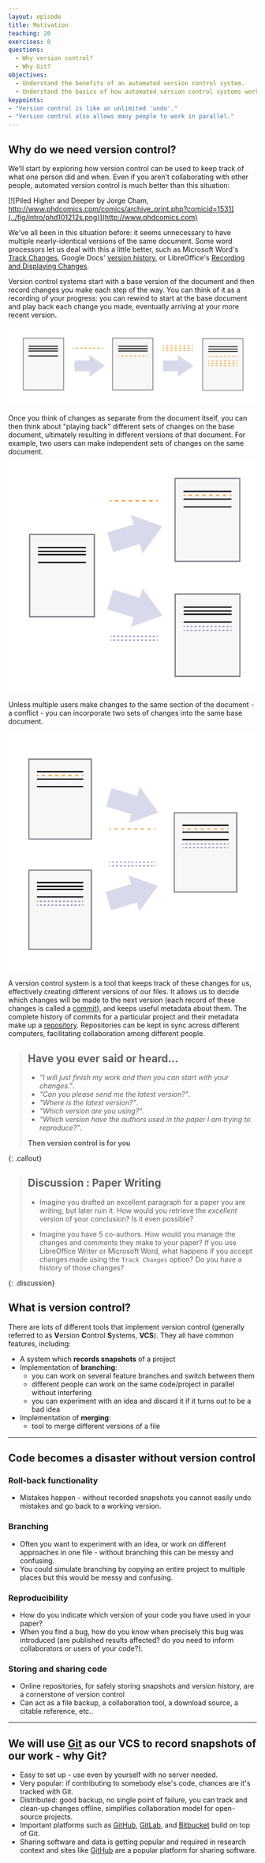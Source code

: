 ```yaml
---
layout: episode
title: Motivation
teaching: 20
exercises: 0
questions:
  - Why version control?
  - Why Git?
objectives:
  - Understand the benefits of an automated version control system.
  - Understand the basics of how automated version control systems work.
keypoints:
- "Version control is like an unlimited 'undo'."
- "Version control also allows many people to work in parallel."
---
```


## Why do we need version control?

We’ll start by exploring how version control can be used to keep track of what one person did and when. 
Even if you aren’t collaborating with other people, automated version control is much better than this situation:

[![Piled Higher and Deeper by Jorge Cham, http://www.phdcomics.com/comics/archive_print.php?comicid=1531](../fig/intro/phd101212s.png)](http://www.phdcomics.com)
  
  
We've all been in this situation before: it seems unnecessary to have
multiple nearly-identical versions of the same document. Some word
processors let us deal with this a little better, such as Microsoft
Word's
[Track Changes](https://support.office.com/en-us/article/Track-changes-in-Word-197ba630-0f5f-4a8e-9a77-3712475e806a),
Google Docs' [version history](https://support.google.com/docs/answer/190843?hl=en), or
LibreOffice's [Recording and Displaying Changes](https://help.libreoffice.org/Common/Recording_and_Displaying_Changes).

Version control systems start with a base version of the document and
then record changes you make each step of the way. You can
think of it as a recording of your progress: you can rewind to start at the base
document and play back each change you made, eventually arriving at your
more recent version.

![Changes Are Saved Sequentially](../fig/intro/play-changes.svg)

Once you think of changes as separate from the document itself, you
can then think about "playing back" different sets of changes on the base document, ultimately
resulting in different versions of that document. For example, two users can make independent
sets of changes on the same document.

![Different Versions Can be Saved](../fig/intro/versions.svg)

Unless multiple users make changes to the same section of the document - a conflict - you can
incorporate two sets of changes into the same base document.

![Multiple Versions Can be Merged](../fig/intro/merge.svg)

A version control system is a tool that keeps track of these changes for us,
effectively creating different versions of our files. It allows us to decide
which changes will be made to the next version (each record of these changes is
called a [commit](../learners/reference.md#commit)), and keeps useful metadata
about them. The complete history of commits for a particular project and their
metadata make up a [repository](../learners/reference.md#repository).
Repositories can be kept in sync across different computers, facilitating
collaboration among different people.

> ## Have you ever said or heard...
>
> - *"I will just finish my work and then you can start with your changes."*.
> - *"Can you please send me the latest version?"*.
> - *"Where is the latest version?"*.
> - *"Which version are you using?"*.
> - *"Which version have the authors used in the paper I am trying to reproduce?"*.
>
> **Then version control is for you**
>  
{: .callout}

> ## Discussion : Paper Writing
>  
> - Imagine you drafted an excellent paragraph for a paper you are writing, but later ruin
> it. How would you retrieve the *excellent* version of your conclusion? Is it even possible?
>  
> - Imagine you have 5 co-authors. How would you manage the changes and comments
> they make to your paper?  If you use LibreOffice Writer or Microsoft Word, what happens if
> you accept changes made using the `Track Changes` option? Do you have a
> history of those changes?
>  
{: .discussion}
  


## What is version control?

There are lots of different tools that implement version control (generally referred to as **V**ersion **C**ontrol **S**ystems, **VCS**). They all have common features, including:

- A system which **records snapshots** of a project
- Implementation of **branching**:
  - you can work on several feature branches and switch between them
  - different people can work on the same code/project in parallel without interfering
  - you can experiment with an idea and discard it if it turns out to be a bad idea
- Implementation of **merging**:
  - tool to merge different versions of a file 

---

## Code becomes a disaster without version control


### Roll-back functionality

- Mistakes happen - without recorded snapshots you cannot easily undo mistakes and go back to a working version.


### Branching

- Often you want to experiment with an idea, or work on different approaches in one file - without branching this can be messy and confusing.
- You could simulate branching by copying an entire project to multiple places but this would be messy and confusing.


### Reproducibility

- How do you indicate which version of your code you have used in your paper?
- When you find a bug, how do you know when precisely this bug was introduced
  (are published results affected? do you need to inform collaborators or users of your code?).


### Storing and sharing code

- Online repositories, for safely storing snapshots and version history, are a cornerstone of version control
- Can act as a file backup, a collaboration tool, a download source, a citable reference, etc..

  
---

## We will use [Git](https://git-scm.com) as our VCS to record snapshots of our work - why Git?

- Easy to set up - use even by yourself with no server needed.
- Very popular: if contributing to somebody else's code, chances are it's tracked with Git.
- Distributed: good backup, no single point of failure, you can track and clean-up changes offline, simplifies collaboration model for open-source projects.
- Important platforms such as [GitHub](https://github.com), [GitLab](https://gitlab.com), and [Bitbucket](https://bitbucket.org)
  build on top of Git.
- Sharing software and data is getting popular and required in research context
  and sites like [GitHub](https://github.com) are a popular platform for sharing software.
  
